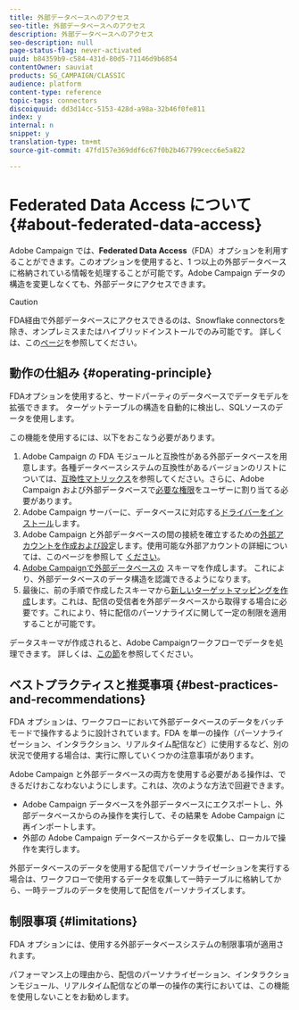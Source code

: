 ```yaml
---
title: 外部データベースへのアクセス
seo-title: 外部データベースへのアクセス
description: 外部データベースへのアクセス
seo-description: null
page-status-flag: never-activated
uuid: b84359b9-c584-431d-80d5-71146d9b6854
contentOwner: sauviat
products: SG_CAMPAIGN/CLASSIC
audience: platform
content-type: reference
topic-tags: connectors
discoiquuid: dd3d14cc-5153-428d-a98a-32b46f0fe811
index: y
internal: n
snippet: y
translation-type: tm+mt
source-git-commit: 47fd157e369ddf6c67f0b2b467799cecc6e5a822

---
```



# Federated Data Access について {#about-federated-data-access}

Adobe Campaign では、**Federated Data Access**（FDA）オプションを利用することができます。このオプションを使用すると、1 つ以上の外部データベースに格納されている情報を処理することが可能です。Adobe Campaign データの構造を変更しなくても、外部データにアクセスできます。

>[!CAUTION]
>
>FDA経由で外部データベースにアクセスできるのは、Snowflake connectorsを除き、オンプレミスまたはハイブリッドインストールでのみ可能です。 詳しくは、この[ページ](https://helpx.adobe.com/campaign/kb/acc-on-prem-vs-hosted.html)を参照してください。

## 動作の仕組み {#operating-principle}

FDAオプションを使用すると、サードパーティのデータベースでデータモデルを拡張できます。 ターゲットテーブルの構造を自動的に検出し、SQLソースのデータを使用します。


この機能を使用するには、以下をおこなう必要があります。

1. Adobe Campaign の FDA モジュールと互換性がある外部データベースを用意します。各種データベースシステムの互換性があるバージョンのリストについては、[互換性マトリックス](https://helpx.adobe.com/campaign/kb/compatibility-matrix.html)を参照してください。さらに、Adobe Campaign および外部データベースで[必要な権限](../../platform/using/remote-database-access-rights.md)をユーザーに割り当てる必要があります。
1. Adobe Campaign サーバーに、データベースに対応する[ドライバーをインストール](../../platform/using/specific-configuration-database.md)します。
1. Adobe Campaign と外部データベースの間の接続を確立するための[外部アカウントを作成および設定](../../platform/using/connecting-to-database.md)します。使用可能な外部アカウントの詳細については、このページを参照して [ください](../../platform/using/external-accounts.md)。
1. [Adobe Campaignで外部データベースの](../../platform/using/creating-data-schema.md) スキーマを作成します。 これにより、外部データベースのデータ構造を認識できるようになります。
1. 最後に、前の手順で作成したスキーマから[新しいターゲットマッピングを作成](../../platform/using/defining-data-mapping.md)します。これは、配信の受信者を外部データベースから取得する場合に必要です。これにより、特に配信のパーソナライズに関して一定の制限を適用することが可能です。

データスキーマが作成されると、Adobe Campaignワークフローでデータを処理できます。 詳しくは、[この節](../../workflow/using/executing-a-workflow.md#architecture)を参照してください。

## ベストプラクティスと推奨事項 {#best-practices-and-recommendations}

FDA オプションは、ワークフローにおいて外部データベースのデータをバッチモードで操作するように設計されています。FDA を単一の操作（パーソナライゼーション、インタラクション、リアルタイム配信など）に使用するなど、別の状況で使用する場合は、実行に際していくつかの注意事項があります。

Adobe Campaign と外部データベースの両方を使用する必要がある操作は、できるだけおこなわないようにします。これは、次のような方法で回避できます。

* Adobe Campaign データベースを外部データベースにエクスポートし、外部データベースからのみ操作を実行して、その結果を Adobe Campaign に再インポートします。
* 外部の Adobe Campaign データベースからデータを収集し、ローカルで操作を実行します。

外部データベースのデータを使用する配信でパーソナライゼーションを実行する場合は、ワークフローで使用するデータを収集して一時テーブルに格納してから、一時テーブルのデータを使用して配信をパーソナライズします。

## 制限事項 {#limitations}

FDA オプションには、使用する外部データベースシステムの制限事項が適用されます。

パフォーマンス上の理由から、配信のパーソナライゼーション、インタラクションモジュール、リアルタイム配信などの単一の操作の実行においては、この機能を使用しないことをお勧めします。
